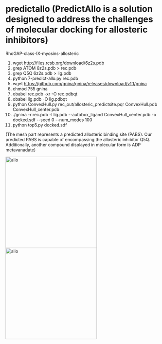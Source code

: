 # predictallo (PredictAllo is a solution designed to address the challenges of molecular docking for allosteric inhibitors)
RhoGAP-class-IX-myosins-allosteric
1. wget http://files.rcsb.org/download/6z2s.pdb
2. grep ATOM 6z2s.pdb > rec.pdb
3. grep Q5Q 6z2s.pdb > lig.pdb
4.  python 7-predict-allo.py rec.pdb
5. wget https://github.com/gnina/gnina/releases/download/v1.1/gnina
6. chmod 755 gnina
7. obabel rec.pdb -xr -O rec.pdbqt
8. obabel lig.pdb -O lig.pdbqt
9.  python ConvexHull.py rec_out/allosteric_predictsite.pqr ConvexHull.pdb ConvexHull_center.pdb
10. ./gnina -r rec.pdb -l lig.pdb --autobox_ligand ConvexHull_center.pdb -o docked.sdf --seed 0 --num_modes 100
11. python top5.py docked.sdf

(The mesh part represents a predicted allosteric binding site (PABS). Our predicted PABS is capable of encompassing the allosteric inhibitor Q5Q. Additionally, another compound displayed in molecular form is ADP metavanadate)

<img src="https://github.com/user-attachments/assets/7d8ac510-3480-4e8e-aade-82adb0f5797e" alt="allo" style="width: 300px; height: auto;">
<img src="https://github.com/user-attachments/assets/40d6cd0b-24d4-40f8-ab5d-b3ababbeb58c" alt="allo" style="width: 300px; height: auto;">
